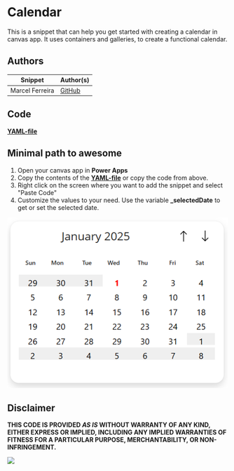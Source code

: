 # Calendar

This is a snippet that can help you get started with creating a calendar in canvas app. It uses containers and galleries, to create a functional calendar.

## Authors

Snippet|Author(s)
--------|---------
Marcel Ferreira | [GitHub](https://github.com/marcelbf)

## Code

**[YAML-file](./source/calendar.pa.yaml)**

## Minimal path to awesome

1. Open your canvas app in **Power Apps**
1. Copy the contents of the **[YAML-file](./source/calendar.pa.yaml)** or copy the code from above.
1. Right click on the screen where you want to add the snippet and select "Paste Code"
1. Customize the values to your need. Use the variable **_selectedDate** to get or set the selected date.

![View of the paste code button](./assets/calendar.png)

## Disclaimer

**THIS CODE IS PROVIDED *AS IS* WITHOUT WARRANTY OF ANY KIND, EITHER EXPRESS OR IMPLIED, INCLUDING ANY IMPLIED WARRANTIES OF FITNESS FOR A PARTICULAR PURPOSE, MERCHANTABILITY, OR NON-INFRINGEMENT.**

<img src="https://m365-visitor-stats.azurewebsites.net/powerplatform-snippets/power-apps/layout-pyramid" aria-hidden="true" />
